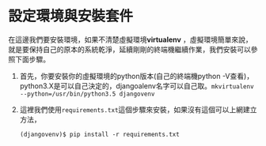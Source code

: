# 設定環境與安裝套件

在這邊我們要安裝環境，如果不清楚虛擬環境**virtualenv** ，虛擬環境簡單來說，就是要保持自己的原本的系統乾淨，延續剛剛的終端機繼續作業，我們安裝可以參照下面步驟。

1. 首先，你要安裝你的虛擬環境的python版本\(自己的終端機python -V查看\)，python3.X是可以自己決定的，djangoalenv名字可以自己取。`mkvirtualenv --python=/usr/bin/python3.5 djangovenv`  
2. 這裡我們使用`requirements.txt`這個步驟來安裝，如果沒有這個可以上網建立方法，

   `(djangovenv)$ pip install -r requirements.txt`







